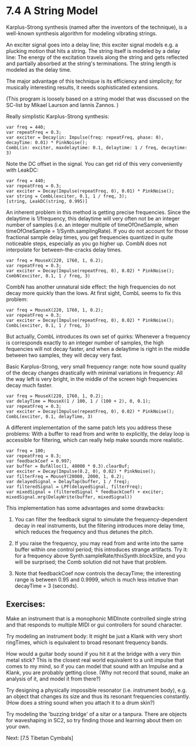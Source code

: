# 7.4 A String Model

Karplus-Strong synthesis (named after the inventors of the technique), is a well-known synthesis algorithm for modeling vibrating strings.

An exciter signal goes into a delay line; this exciter signal models e.g. a plucking motion that hits a string.  The string itself is modeled by a delay line: The energy of the excitation travels along the string and gets reflected and partially absorbed at the string's terminations.  The string length is modeled as the delay time.

The major advantage of this technique is its efficiency and simplicity; for musically interesting results, it needs sophisticated extensions.

(This program is loosely based on a string model that was discussed on the SC-list by Mikael Laurson and Iannis Zannos. )

Really simplistic Karplus-Strong synthesis:

````
var freq = 440;
var repeatFreq = 0.3;
var exciter = Decay(in: Impulse(freq: repeatFreq, phase: 0), decayTime: 0.01) * PinkNoise();
CombL(in: exciter, maxdelaytime: 0.1, delaytime: 1 / freq, decaytime: 3)
````

Note the DC offset in the signal. You can get rid of this very conveniently with LeakDC:

````
var freq = 440;
var repeatFreq = 0.3;
var exciter = Decay(Impulse(repeatFreq, 0), 0.01) * PinkNoise();
var string = CombL(exciter, 0.1, 1 / freq, 3);
[string, LeakDC(string, 0.995)]
````

An inherent problem in this method is getting precise frequencies.  Since the delaytime is 1/frequency, this delaytime will very often not be an integer number of samples (i.e. an integer multiple of timeOfOneSample, when timeOfOneSample = 1/Synth.samplingRate).  If you do not account for those fractional sample delay times, you get frequencies quantized in quite noticeable steps, especially as you go higher up.  CombN does not interpolate for between-the-cracks delay times.

````
var freq = MouseX(220, 1760, 1, 0.2);
var repeatFreq = 0.3;
var exciter = Decay(Impulse(repeatFreq, 0), 0.02) * PinkNoise();
CombN(exciter, 0.1, 1 / freq, 3)
````

CombN has another unnatural side effect: the high frequencies do not decay more quickly than the lows. At first sight, CombL seems to fix this problem:

````
var freq = MouseX(220, 1760, 1, 0.2);
var repeatFreq = 0.3;
var exciter = Decay(Impulse(repeatFreq, 0), 0.02) * PinkNoise();
CombL(exciter, 0.1, 1 / freq, 3)
````

But actually, CombL introduces its own set of quirks: Whenever a frequency is corresponds exactly to an integer number of samples, the high fequencies will not decay faster, and when a delaytime is right in the middle between two samples, they will decay very fast.

Basic Karplus-Strong, very small frequency range: note how sound quality of the decay changes drastically with minimal variations in frequency: All the way left is very bright, in the middle of the screen high frequencies decay much faster.


````
var freq = MouseX(220, 1760, 1, 0.2);
var delayTime = MouseX(1 / 100, 1 / (100 + 2), 0, 0.1);
var repeatFreq = 0.3;
var exciter = Decay(Impulse(repeatFreq, 0), 0.02) * PinkNoise();
CombL(exciter, 0.1, delayTime, 3)
````

A different implementation of the same patch lets you address these problems: With a buffer to read from and write to explicitly, the delay loop is accessible for filtering, which can really help make sounds more realistic.

````
var freq = 100;
var repeatFreq = 0.3;
var feedbackCoef = 0.997;
var buffer = BufAlloc(1, 48000 * 0.3).clearBuf;
var exciter = Decay(Impulse(0.2, 0), 0.02) * PinkNoise();
var filterFreq = MouseY(20000, 2000, 1, 0.2);
var delayedSignal = DelayTap(buffer, 1 / freq);
var filteredSignal = LPF(delayedSignal, filterFreq);
var mixedSignal = (filteredSignal * feedbackCoef) + exciter;
mixedSignal.mrg(DelayWrite(buffer, mixedSignal))
````

This implementation has some advantages and some drawbacks:

1. You can filter the feedback signal to simulate the frequency-dependent decay in real instruments, but the filtering introduces more delay time, which reduces the frequency and thus detunes the pitch.

2. If you raise the frequency, you may read from and write into the same buffer within one control period; this introduces strange artifacts.  Try it: for a frequency above Synth.sampleRate/thisSynth.blockSize, and you will be surprised; the Comb solution did not have that problem.

3. Note that feedbackCoef now controls the decayTime; the interesting range is between 0.95 and 0.9999, which is much less intutive than decayTime = 3 (seconds).

## Exercises:

Make an instrument that is a monophonic MIDInote controlled single string and that responds to multiple MIDI or gui controllers for sound character.

Try modeling an instrument body: It might be just a Klank with very short ringTimes, which is equivalent to broad resonant frequency bands.

How would a guitar body sound if you hit it at the bridge with a very thin metal stick? This is the closest real world equivalent to a unit impulse that comes to my mind, so if you can model that sound with an Impulse and a Klank, you are probably getting close.  (Why not record that sound, make an analysis of it, and model it from there?)

Try designing a physically impossible resonator (i.e. instrument body), e.g. an object that changes its size and thus its resonant frequencies constantly. (How does a string sound when you attach it to a drum skin?)

Try modeling the 'buzzing bridge' of a sitar or a tanpura. There are objects for waveshaping in SC2, so try finding those and learning about them on your own.

Next: [7.5 Tibetan Cymbals]
